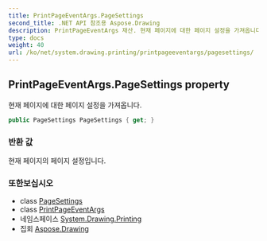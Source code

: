 ```yaml
---
title: PrintPageEventArgs.PageSettings
second_title: .NET API 참조용 Aspose.Drawing
description: PrintPageEventArgs 재산. 현재 페이지에 대한 페이지 설정을 가져옵니다.
type: docs
weight: 40
url: /ko/net/system.drawing.printing/printpageeventargs/pagesettings/
---
```

## PrintPageEventArgs.PageSettings property

현재 페이지에 대한 페이지 설정을 가져옵니다.

```csharp
public PageSettings PageSettings { get; }
```

### 반환 값

현재 페이지의 페이지 설정입니다.

### 또한보십시오

* class [PageSettings](../../pagesettings/)
* class [PrintPageEventArgs](../)
* 네임스페이스 [System.Drawing.Printing](../../printpageeventargs/)
* 집회 [Aspose.Drawing](../../../)


